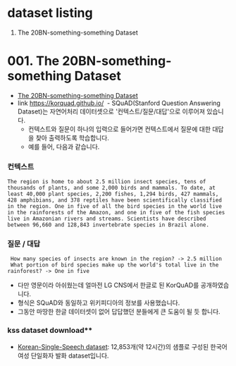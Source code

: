 # dataset listing
001. The 20BN-something-something Dataset

# 001. The 20BN-something-something Dataset
 - [The 20BN-something-something Dataset](https://20bn.com/datasets/something-something/v2?fbclid=IwAR1tqL9dkZer-tlPSor2myI-4KLsvdOqTjuNQUGrjL7iIHMCUq-Mfxhda5w)
 - link https://korquad.github.io/
 - SQuAD(Stanford Question Answering Dataset)는 자연어처리 데이터셋으로 '컨텍스트/질문/대답'으로 이루어져 있습니다.
   - 컨텍스트와 질문이 하나의 입력으로 들어가면 컨텍스트에서 질문에 대한 대답을 찾아 출력하도록 학습합니다. 
   - 예를 들어, 다음과 같습니다.

### 컨텍스트
```text
The region is home to about 2.5 million insect species, tens of thousands of plants, and some 2,000 birds and mammals. To date, at least 40,000 plant species, 2,200 fishes, 1,294 birds, 427 mammals, 428 amphibians, and 378 reptiles have been scientifically classified in the region. One in five of all the bird species in the world live in the rainforests of the Amazon, and one in five of the fish species live in Amazonian rivers and streams. Scientists have described between 96,660 and 128,843 invertebrate species in Brazil alone.
```

### 질문 / 대답 
```text
 How many species of insects are known in the region? -> 2.5 million
 What portion of bird species make up the world's total live in the rainforest? -> One in five
```
  - 다만 영문이라 아쉬웠는데 얼마전 LG CNS에서 한글로 된 KorQuAD를 공개하였습니다.
  - 형식은 SQuAD와 동일하고 위키피디아의 정보를 사용했습니다. 
  - 그동안 마땅한 한글 데이터셋이 없어 답답했던 분들에게 큰 도움이 될 듯 합니다.
### kss dataset download**
* [Korean-Single-Speech dataset](https://www.kaggle.com/bryanpark/korean-single-speaker-speech-dataset): 12,853개(약 12시간)의 샘플로 구성된 한국어 여성 단일화자 발화 dataset입니다.
